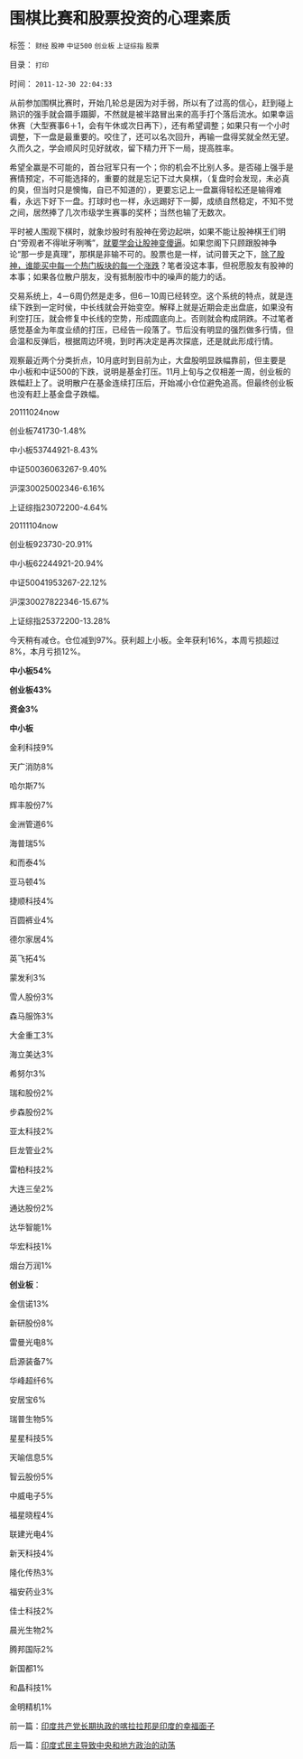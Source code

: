 # 围棋比赛和股票投资的心理素质

标签： `财经` `股神` `中证500` `创业板` `上证综指` `股票` 

目录： `打印`

时间： `2011-12-30 22:04:33`

从前参加围棋比赛时，开始几轮总是因为对手弱，所以有了过高的信心，赶到碰上熟识的强手就会蹑手蹑脚，不然就是被半路冒出来的高手打个落后流水。如果幸运休赛（大型赛事6＋1，会有午休或次日再下），还有希望调整；如果只有一个小时调整，下一盘是最重要的。咬住了，还可以名次回升，再输一盘得奖就全然无望。久而久之，学会顺风时见好就收，留下精力开下一局，提高胜率。

希望全赢是不可能的，首台冠军只有一个；你的机会不比别人多。是否碰上强手是赛情预定，不可能选择的，重要的就是忘记下过大臭棋，（复盘时会发现，未必真的臭，但当时只是懊悔，自已不知道的），更要忘记上一盘赢得轻松还是输得难看，永远下好下一盘。打球时也一样，永远踢好下一脚，成绩自然稳定，不知不觉之间，居然捧了几次市级学生赛事的奖杯；当然也输了无数次。

平时被人围观下棋时，就象炒股时有股神在旁边起哄，如果不能让股神棋王们明白“旁观者不得呲牙咧嘴”，[就要学会让股神变傻逼](../../../2011/12/28/防左，防贼，防股神.md)。如果您阁下只顾跟股神争论“那一步是真理”，那棋是非输不可的。股票也是一样，试问普天之下，[除了股神，谁能买中每一个热门板块的每一个涨跌](../../../2011/12/28/季节性股神现象：算命神棍和股神半仙.md)？笔者没这本事，但祝愿股友有股神的本事；如果各位散户朋友，没有抵制股市中的噪声的能力的话。

交易系统上，4－6周仍然是走多，但6－10周已经转空。这个系统的特点，就是连续下跌到一定时侯，中长线就会开始变空。解释上就是近期会走出盘底，如果没有利空打压，就会修复中长线的空势，形成圆底向上。否则就会构成阴跌。不过笔者感觉基金为年度业绩的打压，已经告一段落了。节后没有明显的强烈做多行情，但会温和反弹后，根据周边环境，到时再决定是再次探底，还是就此形成行情。

观察最近两个分类折点，10月底时到目前为止，大盘股明显跌幅靠前，但主要是中小板和中证500的下跌，说明是基金打压。11月上旬与之仅相差一周，创业板的跌幅赶上了。说明散户在基金连续打压后，开始减小仓位避免追高。但最终创业板也没有赶上基金盘子跌幅。

20111024now

创业板741730-1.48%

中小板53744921-8.43%

中证50036063267-9.40%

沪深30025002346-6.16%

上证综指23072200-4.64%

20111104now

创业板923730-20.91%

中小板62244921-20.94%

中证50041953267-22.12%

沪深30027822346-15.67%

上证综指25372200-13.28%

今天稍有减仓。仓位减到97%。获利超上小板。全年获利16%，本周亏损超过8%，本月亏损12%。

**中小板54%**

**创业板43%**

**资金3%**

**中小板**

金利科技9%

天广消防8%

哈尔斯7%

辉丰股份7%

金洲管道6%

海普瑞5%

和而泰4%

亚马顿4%

捷顺科技4%

百圆裤业4%

德尔家居4%

英飞拓4%

蒙发利3%

雪人股份3%

森马服饰3%

大金重工3%

海立美达3%

希努尔3%

瑞和股份2%

步森股份2%

亚太科技2%

巨龙管业2%

雷柏科技2%

大连三垒2%

通达股份2%

达华智能1%

华宏科技1%

烟台万润1%

**创业板**：

金信诺13%

新研股份8%

雷曼光电8%

启源装备7%

华峰超纤6%

安居宝6%

瑞普生物5%

星星科技5%

天喻信息5%

智云股份5%

中威电子5%

福星晓程4%

联建光电4%

新天科技4%

隆化传热3%

福安药业3%

佳士科技2%

晨光生物2%

腾邦国际2%

新国都1%

和晶科技1%

金明精机1%



前一篇：[印度共产党长期执政的喀拉拉邦是印度的幸福面子](../../../2011/12/30/印度共产党长期执政的喀拉拉邦是印度的幸福面子.md)

后一篇：[印度式民主导致中央和地方政治的动荡](../../../2011/12/31/印度式民主导致中央和地方政治的动荡.md)